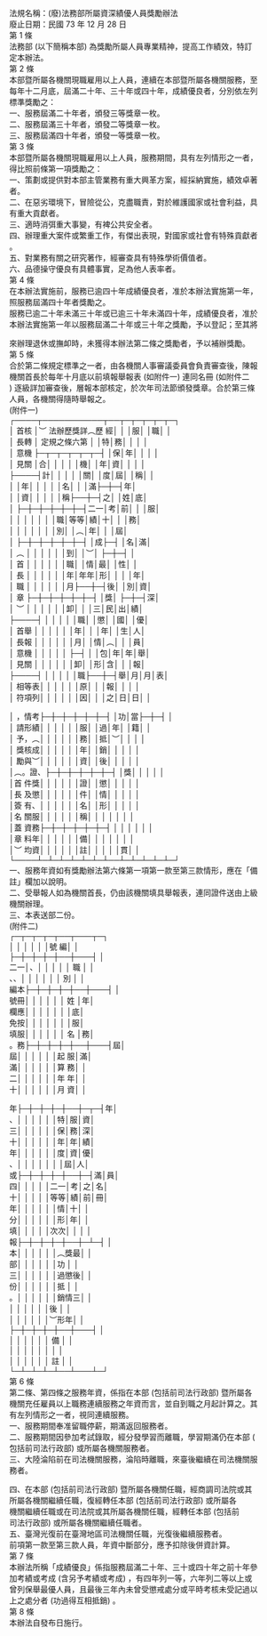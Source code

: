 法規名稱：(廢)法務部所屬資深績優人員獎勵辦法  
廢止日期：民國 73 年 12 月 28 日  
第 1 條  
法務部 (以下簡稱本部) 為獎勵所屬人員專業精神，提高工作績效，特訂  
定本辦法。  
第 2 條  
本部暨所屬各機關現職雇用以上人員，連續在本部暨所屬各機關服務，至  
每年十二月底，屆滿二十年、三十年或四十年，成績優良者，分別依左列  
標準獎勵之：  
一、服務屆滿二十年者，頒發三等獎章一枚。  
二、服務屆滿三十年者，頒發二等獎章一枚。  
三、服務屆滿四十年者，頒發一等獎章一枚。  
第 3 條  
本部暨所屬各機關現職雇用以上人員，服務期間，具有左列情形之一者，  
得比照前條第一項獎勵之：  
一、策劃或提供對本部主管業務有重大興革方案，經採納實施，績效卓著  
者。  
二、在惡劣環境下，冒險從公，克盡職責，對於維護國家或社會利益，具  
有重大貢獻者。  
三、適時消弭重大事變，有裨公共安全者。  
四、辦理重大案件或繁重工作，有傑出表現，對國家或社會有特殊貢獻者  
。  
五、對業務有關之研究著作，經審查具有特殊學術價值者。  
六、品德操守優良有具體事實，足為他人表率者。  
第 4 條  
在本辦法實施前，服務已逾四十年成績優良者，准於本辦法實施第一年，  
照服務屆滿四十年者獎勵之。  
服務已逾二十年未滿三十年或已逾三十年未滿四十年，成績優良者，准於  
本辦法實施第一年以服務屆滿二十年或三十年之獎勵，予以登記；至其將  


來辦理退休或撫卹時，未獲得本辦法第二條之獎勵者，予以補辦獎勵。  
第 5 條  
合於第二條規定標準之一者，由各機關人事審議委員會負責審查後，陳報  
機關首長於每年十月底以前填報舉報表 (如附件一) 連同名冊 (如附件二  
) 逐級詳加審查後，層報本部核定，於次年司法節頒發獎章。合於第三條  
人員，各機關得隨時舉報之。  
(附件一)  
┌────┬───────────┬──┬─┬─┬─┬─┬─┐  
│ 首核 │︶ 法辦歷獎詳︵歷 經│ │ │服│ │職│ │  
│ 長轉 │ 定規之條六第 │ │特│務│ │ │ │  
│ 意機 ├─┬─┬─┬─┬─┬─┤ │保│年│ │ │ │  
│ 見關 │合│ │ │ │ │機│ │年│資│ │ │ │  
├────┤計│ │ │ │ │關│ │度│屆│ │稱│ │  
│ │年│ │ │ │ │名│ │ │滿├─┼─┤年│  
│ │資│ │ │ │ │稱├──┼─┤之│ │姓│底│  
│ ├─┼─┼─┼─┼─┼─┤二一│考│前│ │ │服│  
│ │ │ │ │ │ │職│等等│績│十│ │ │務│  
│ │ │ │ │ │ │別│ │︵│年│ │ │屆│  
│ ├─┼─┼─┼─┼─┼─┤ │成├─┤ │名│滿│  
│ ︵ │ │ │ │ │ │到│ │︶│ ├─┼─┤ │  
│ 首 │ │ │ │ │ │職│ │情│最│ │性│ │  
│ 長 │ │ │ │ │ │年│年年│形│ │ │ │年│  
│ 職 │ │ │ │ │ │月├──┼─┤後│ │別│資│  
│ 章 ├─┼─┼─┼─┼─┼─┤ │獎│ ├─┼─┤深│  
│ ︶ │ │ │ │ │ │卸│ │ │三│民│出│績│  
├────┤ │ │ │ │ │職│ │懲│ │國│ │優│  
│ 首舉 │ │ │ │ │ │年│ │ │年│ │生│人│  
│ 長報 │ │ │ │ │ │月│ │情│︵│ │ │員│  
│ 意機 │ │ │ │ │ ├─┤ │ │包│年│年│舉│  
│ 見關 │ │ │ │ │ │卸│ │形│含│ │ │報│  
├────┤ │ │ │ │ │職├──┼─┤舉│月│月│表│  
│ 相等表│ │ │ │ │ │原│ │ │報│ │ │ │  
│ 符項列│ │ │ │ │ │因│ │ │之│日│日│ │  


│ ，情考├─┼─┼─┼─┼─┼─┤ │功│當├─┼─┤ │  
│ 請形績│ │ │ │ │ │服│ │過│年│ │籍│ │  
│ 予，︵│ │ │ │ │ │務│ │抵│︶│ │ │ │  
│ 獎核成│ │ │ │ │ │年│ │銷│ │ │ │ │  
│ 勵與︶│ │ │ │ │ │資│ │後│ │ │ │ │  
│︵。證、├─┼─┼─┼─┼─┼─┤ │獎│ │ │ │ │  
│首 件獎│ │ │ │ │ │證│ │懲│ │ │ │ │  
│長 及懲│ │ │ │ │ │件│ │情│ │ │ │ │  
│簽 有、│ │ │ │ │ │名│ │形│ │ │ │ │  
│名 關服│ │ │ │ │ │稱│ │ │ │ │ │ │  
│蓋 資務├─┼─┼─┼─┼─┼─┤ │ │ │ │ │ │  
│章 料年│ │ │ │ │ │備│ │ │ │ │ │ │  
│︶ 均資│ │ │ │ │ │註│ │ │ │ │貫│ │  
└────┴─┴─┴─┴─┴─┴─┴──┴─┴─┴─┴─┴─┘  
一、服務年資如有獎勵辦法第六條第一項第一款至第三款情形，應在「備  
註」欄加以說明。  
二、受舉報人如為機關首長，仍由該機關填具舉報表，連同證件送由上級  
機關辦理。  
三、本表送部二份。  
(附件二)  
┌─┬─┬─┬─┬──┬───┬─┐  
│ │ │ │ │ │號 編│ │  
├─┼─┼─┼─┼──┼───┤ │  
二一│、│ │ │ │ │ 職 │ │  
、、│ │ │ │ │ │ 別 │ │  
編本├─┼─┼─┼─┼──┼───┤ │  
號冊│ │ │ │ │ │ 姓 │年│  
欄應│ │ │ │ │ │ │底│  
免按│ │ │ │ │ │ │服│  
填服│ │ │ │ │ │ 名 │務│  
。務├─┼─┼─┼─┼──┼───┤屆│  
屆│ │ │ │ │ │起 服│滿│  
滿│ │ │ │ │ │算 務│ │  
二│ │ │ │ │ │年 年│ │  
十│ │ │ │ │ │月 資│ │  


年├─┼─┼─┼─┼──┼─┬─┤年│  
、│ │ │ │ │ │特│服│資│  
三│ │ │ │ │ │保│務│深│  
十│ │ │ │ │ │年│年│績│  
年│ │ │ │ │ │度│資│優│  
、│ │ │ │ │ │ │屆│人│  
或├─┼─┼─┼─┼──┼─┤滿│員│  
四│ │ │ │ │二一│考│之│名│  
十│ │ │ │ │等等│績│前│冊│  
年│ │ │ │ │ │情│十│ │  
分│ │ │ │ │ │形│年│ │  
填│ │ │ │ │次次│ │ │ │  
報├─┼─┼─┼─┼──┼─┴─┤ │  
本│ │ │ │ │ │︵獎最│ │  
部│ │ │ │ │ │功 │ │  
三│ │ │ │ │ │過懲後│ │  
份│ │ │ │ │ │抵 │ │  
。│ │ │ │ │ │銷情三│ │  
│ │ │ │ │ │後 │ │  
│ │ │ │ │ │︶形年│ │  
├─┼─┼─┼─┼──┼───┤ │  
│ │ │ │ │ │ 備 │ │  
│ │ │ │ │ │ │ │  
│ │ │ │ │ │ 註 │ │  
└─┴─┴─┴─┴──┴───┴─┘  
第 6 條  
第二條、第四條之服務年資，係指在本部 (包括前司法行政部) 暨所屬各  
機關充任雇員以上職務連續服務之年資而言，並自到職之月起計算之。其  
有左列情形之一者，視同連續服務。  
一、服務期間奉准留職停薪，期滿返回服務者。  
二、服務期間因參加考試錄取，經分發學習而離職，學習期滿仍在本部 (  
包括前司法行政部) 或所屬各機關服務者。  
三、大陸淪陷前在司法機關服務，淪陷時離職，來臺後繼續在司法機關服  
務者。  


四、在本部 (包括前司法行政部) 暨所屬各機關任職，經商調司法院或其  
所屬各機關繼續任職，復經轉任本部 (包括前司法行政部) 或所屬各  
機關繼續任職或在司法院或其所屬各機關任職，經轉任本部 (包括前  
司法行政部) 或所屬各機關繼續任職者。  
五、臺灣光復前在臺灣地區司法機關任職，光復後繼續服務者。  
前項第一款至第三款人員，年資中斷部分，應予扣除後併資計算。  
第 7 條  
本辦法所稱「成績優良」係指服務屆滿二十年、三十或四十年之前十年參  
加考績或考成 (含另予考績或考成) ，有四年列一等，六年列二等以上或  
曾列保舉最優人員，且最後三年內未曾受懲戒處分或平時考核未受記過以  
上之處分者 (功過得互相抵銷) 。  
第 8 條  
本辦法自發布日施行。  


